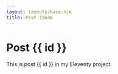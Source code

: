 ```yaml
---
layout: layouts/base.njk
title: Post 11636
---
```


# Post {{ id }}

This is post {{ id }} in my Eleventy project.
